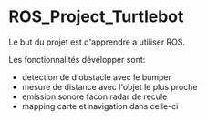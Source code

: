 # ROS_Project_Turtlebot

Le but du projet est d'apprendre a utiliser ROS.

Les fonctionnalités dévélopper sont: 

- detection de d'obstacle avec le bumper
- mesure de distance avec l'objet le plus proche
- emission sonore facon radar de recule
- mapping carte et navigation dans celle-ci
